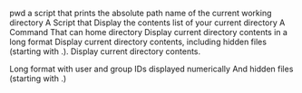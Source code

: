 pwd a script that prints the absolute path name of the current working directory
A Script that Display the contents list of your current directory
A Command That can home directory
Display current directory contents in a long format
Display current directory contents, including hidden files (starting with .).
Display current directory contents.

Long format
with user and group IDs displayed numerically
And hidden files (starting with .) 
